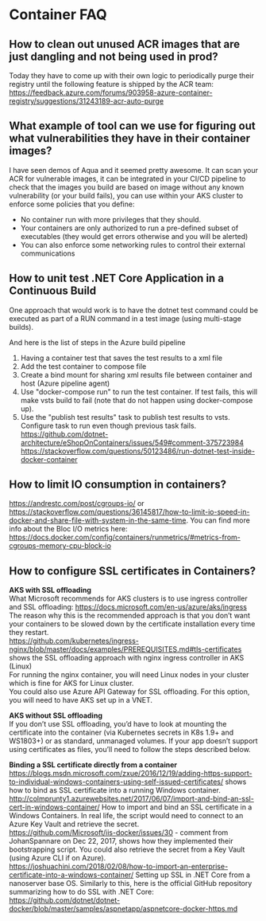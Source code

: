 # Container FAQ

## How to clean out unused ACR images that are just dangling and not being used in prod?  
Today they have to come up with their own logic to periodically purge their registry until the following feature is shipped by the ACR team: https://feedback.azure.com/forums/903958-azure-container-registry/suggestions/31243189-acr-auto-purge  

## What example of tool can we use for figuring out what vulnerabilities they have in their container images? 
I have seen demos of Aqua and it seemed pretty awesome. It can scan your ACR for vulnerable images, it can be integrated in your CI/CD pipeline to check that the images you build are based on image without any known vulnerability (or your build fails), you can use within your AKS cluster to enforce some policies that you define:  
- No container run with more privileges that they should.  
- Your containers are only authorized to run a pre-defined subset of executables (they would get errors otherwise and you will be alerted)  
- You can also enforce some networking rules to control their external communications   

## How to unit test .NET Core Application in a Continuous Build  
One approach that would work is to have the dotnet test command could be executed as part of a RUN command in a test image (using multi-stage builds).

And here is the list of steps in the Azure build pipeline  
1.	Having a container test that saves the test results to a xml file  
2.	Add the test container to compose file  
3.	Create a bind mount for sharing xml results file between container and host (Azure pipeline agent)  
4.	Use "docker-compose run" to run the test container. If test fails, this will make vsts build to fail (note that do not happen using docker-compose up).  
5.	Use the "publish test results" task to publish test results to vsts. Configure task to run even though previous task fails.  
https://github.com/dotnet-architecture/eShopOnContainers/issues/549#comment-375723984 
https://stackoverflow.com/questions/50123486/run-dotnet-test-inside-docker-container  

## How to limit IO consumption in containers?   
https://andrestc.com/post/cgroups-io/ or  https://stackoverflow.com/questions/36145817/how-to-limit-io-speed-in-docker-and-share-file-with-system-in-the-same-time. You can find more info about the Bloc I/O metrics here: https://docs.docker.com/config/containers/runmetrics/#metrics-from-cgroups-memory-cpu-block-io   

## How to configure SSL certificates in Containers?  
**AKS with SSL offloading**  
What Microsoft recommends for AKS clusters is to use ingress controller and SSL offloading: https://docs.microsoft.com/en-us/azure/aks/ingress The reason why this is the recommended approach is that you don’t want your containers to be slowed down by the certificate installation every time they restart.  
https://github.com/kubernetes/ingress-nginx/blob/master/docs/examples/PREREQUISITES.md#tls-certificates shows the SSL offloading approach with nginx ingress controller in AKS (Linux)  
For running the nginx container, you will need Linux nodes in your cluster which is fine for AKS for Linux cluster.  
You could also use Azure API Gateway for SSL offloading. For this option, you will need to have AKS set up in a VNET.  

**AKS without SSL offloading**  
If you don’t use SSL offloading, you’d have to look at mounting the certificate into the container (via Kubernetes secrets in K8s 1.9+ and WS1803+) or as standard, unmanaged volumes. If your app doesn’t support using certificates as files, you’ll need to follow the steps described below.  

**Binding a SSL certificate directly from a container**  
https://blogs.msdn.microsoft.com/zxue/2016/12/19/adding-https-support-to-individual-windows-containers-using-self-issued-certificates/ shows how to bind as SSL certificate into a running Windows container.  
http://colmprunty1.azurewebsites.net/2017/06/07/import-and-bind-an-ssl-cert-in-windows-container/ How to import and bind an SSL certificate in a Windows Containers. In real life, the script would need to connect to an Azure Key Vault and retrieve the secret.  
https://github.com/Microsoft/iis-docker/issues/30 - comment from JohanSpannare on Dec 22, 2017, shows how they implemented their bootstrapping script. You could also retrieve the secret from a Key Vault (using Azure CLI if on Azure).  
https://joshuachini.com/2018/02/08/how-to-import-an-enterprise-certificate-into-a-windows-container/ Setting up SSL in .NET Core from a nanoserver base OS. Similarly to this, here is the official GitHub repository summarizing how to do SSL with .NET Core: https://github.com/dotnet/dotnet-docker/blob/master/samples/aspnetapp/aspnetcore-docker-https.md   


